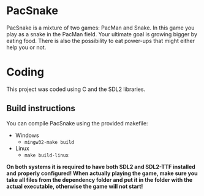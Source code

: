 # PacSnake

PacSnake is a mixture of two games: PacMan and Snake. 
In this game you play as a snake in the PacMan field. Your ultimate goal is growing bigger by eating food. 
There is also the possibility to eat power-ups that might either help you or not.

# Coding

This project was coded using C and the SDL2 libraries.

## Build instructions
You can compile PacSnake using the provided makefile:
* Windows
  * `mingw32-make build`
* Linux
  * `make build-linux`


**On both systems it is required to have both SDL2 and SDL2-TTF installed and properly configured!
When actually playing the game, make sure you take all files from the dependency folder and put it in the folder with the actual executable, otherwise the game will not start!**
